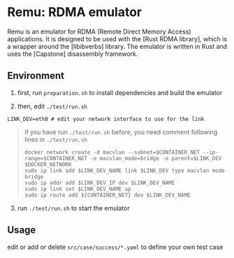 # Remu: RDMA emulator

Remu is an emulator for RDMA (Remote Direct Memory Access) applications. It is designed to be used with the [Rust RDMA library],
which is a wrapper around the [libibverbs] library. The emulator is written in Rust and uses the [Capstone] disassembly framework.

## Environment

1. first, run `preparation.sh` to install dependencies and build the emulator

2. then, edit `./test/run.sh`

```
LINK_DEV=eth0 # edit your network interface to use for the link
```

> if you have run `./test/run.sh` before, you need comment following lines in `./test/run.sh`
>
> ```
> docker network create -d macvlan --subnet=$CONTAINER_NET --ip-range=$CONTAINER_NET -o macvlan_mode=bridge -o parent=$LINK_DEV $DOCKER_NETWORK
> sudo ip link add $LINK_DEV_NAME link $LINK_DEV type macvlan mode bridge
> sudo ip addr add $LINK_DEV_IP dev $LINK_DEV_NAME
> sudo ip link set $LINK_DEV_NAME up
> sudo ip route add ${CONTAINER_NET} dev $LINK_DEV_NAME
> ```

3. run `./test/run.sh` to start the emulator

## Usage

edit or add or delete `src/case/success/*.yaml` to define your own test case